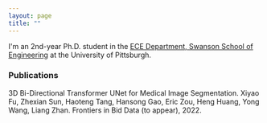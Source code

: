 ```yaml
---
layout: page
title: ""
---
```


I'm an 2nd-year Ph.D. student in the [ECE Department, Swanson School of Engineering](https://www.engineering.pitt.edu/ece) at the University of Pittsburgh. 

### Publications
3D Bi-Directional Transformer UNet for Medical Image Segmentation. Xiyao Fu, Zhexian Sun, Haoteng Tang, Hansong Gao, Eric Zou, Heng Huang, Yong Wang, Liang Zhan. Frontiers in Bid Data (to appear), 2022.


